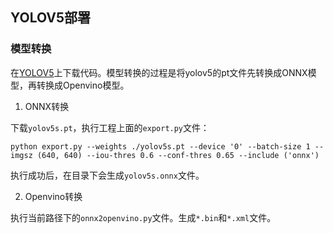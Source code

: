 ## YOLOV5部署

### 模型转换

在[YOLOV5](https://github.com/ultralytics/yolov5)上下载代码。模型转换的过程是将yolov5的pt文件先转换成ONNX模型，再转换成Openvino模型。

1. ONNX转换

下载`yolov5s.pt`，执行工程上面的`export.py`文件：
```
python export.py --weights ./yolov5s.pt --device '0' --batch-size 1 --imgsz (640, 640) --iou-thres 0.6 --conf-thres 0.65 --include ('onnx')
```
执行成功后，在目录下会生成`yolov5s.onnx`文件。

2. Openvino转换

执行当前路径下的`onnx2openvino.py`文件。生成`*.bin`和`*.xml`文件。